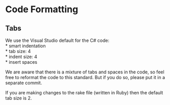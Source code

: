 Code Formatting
===============

Tabs
----

We use the Visual Studio default for the C\# code: \
\* smart indentation\
\* tab size: 4\
\* indent size: 4\
\* insert spaces

We are aware that there is a mixture of tabs and spaces in the code, so
feel free to reformat the code to this standard. But if you do so,
please put it in a separate commit.

If you are making changes to the rake file (written in Ruby) then the
default tab size is 2.

